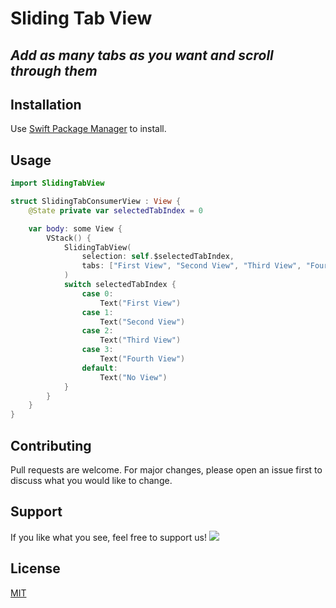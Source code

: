 # Sliding Tab View
## _Add as many tabs as you want and scroll through them_

## Installation
Use [Swift Package Manager](https://swiftpackageregistry.com/garage-panda/sliding-tab-view) to install.

## Usage

```swift
import SlidingTabView

struct SlidingTabConsumerView : View {
    @State private var selectedTabIndex = 0

    var body: some View {
        VStack() {
            SlidingTabView(
                selection: self.$selectedTabIndex,
                tabs: ["First View", "Second View", "Third View", "Fourth View"]
            )
            switch selectedTabIndex {
                case 0:
                    Text("First View")
                case 1:
                    Text("Second View")
                case 2:
                    Text("Third View")
                case 3:
                    Text("Fourth View")
                default:
                    Text("No View")
            }
        }
    }
}
```

## Contributing
Pull requests are welcome. For major changes, please open an issue first to discuss what you would like to change.

## Support
If you like what you see, feel free to support us!
<a href="https://www.buymeacoffee.com/garage.panda">
<img src="https://img.buymeacoffee.com/button-api/?text=Buy us a beer&emoji=:beer:&slug=garage.panda&button_colour=FFDD00&font_colour=000000&font_family=Poppins&outline_colour=000000&coffee_colour=ffffff"></a>

## License
[MIT](https://choosealicense.com/licenses/mit/)
